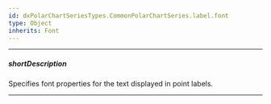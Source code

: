 ```yaml
---
id: dxPolarChartSeriesTypes.CommonPolarChartSeries.label.font
type: Object
inherits: Font
---
```

---
##### shortDescription
Specifies font properties for the text displayed in point labels.

---
